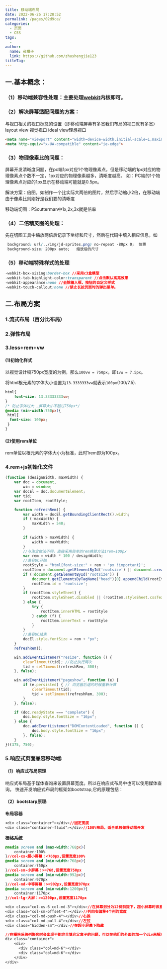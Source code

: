```yaml
---
title: 移动端布局
date: 2022-06-26 17:28:52
permalink: /pages/02d9ce/
categories:
  - 页面
  - CSS
tags:
  - 
author: 
  name: 夜猫子
  link: https://github.com/zhushengjie123
titleTag: 
---
```



## 一.基本概念：

### （1）移动端兼容性处理：主要处理[webkit](https://so.csdn.net/so/search?q=webkit&spm=1001.2101.3001.7020)内核即可。

### （2）解决屏幕适配问题的方案：

与视口相关的视口[标签](https://so.csdn.net/so/search?q=标签&spm=1001.2101.3001.7020)的设置（即移动端屏幕有多宽我们布局的视口就有多宽）
layout view 视觉视口
ideal view理想视口

~~~html
<meta name="viewport" content="width=device-width,initial-scale=1,maximum-scale=1,minimum-scale=1,user-scalable=no">//移动端默认视口宽度为980px，为了适应不同宽度的屏幕，需要将width等于设备宽度。
<meta http-equiv="x-UA-compatible" content="ie-edge">
~~~

### （3）物理像素比的问题：

屏幕开发清晰度问题，在pc端1px对应1个物理像素点，但是移动端的1px对应的物理像素点个数不一定，1px对应的物理像素越多，清晰度越高。
如：PC端的1个物理像素点对应的1px显示在移动端可能就是0.5px。

解决方案：倍图。如制作一个比实际大两倍的图片，然后手动缩小2倍，在移动端由于像素比则刚好是我们要的清晰度

移动端切图：PScutterman中1x,2x,3x就是倍率

### （4）二倍精灵图的处理：

先在切图工具中缩放两倍后记录下坐标和尺寸，然后在代码中填入相应信息，如

```css
 background: url(../img/jd-sprites.png) no-repeat -80px 0;	位置
 background-size: 200px auto;	缩放后的尺寸
```

### （5）移动端特殊样式的处理

```css
-webkit-box-sizing:border-box //采用c3盒模型
-webkit-tab-highlight-color:transparent //点击默认高亮效果
-webkit-appearance:none //去除输入框，按钮的自定义样式
-webkit-touch-callout:none //禁止长按页面时的弹出菜单。
```

## 二.布局方案

### 1.流式布局（百分比布局）

### 2.弹性布局

### 3.less+rem+vw

#### (1)初始化样式

以视觉设计稿750px宽度的为例，那么`100vw = 750px`，即`1vw = 7.5px`。

将html根元素的字体大小设置为`13.3333333vw`就表示`100px`(100/7.5).

```css
html{
	font-size: 13.33333333vw;
}
/* 防止字体过大 ,屏幕大小不超过750px*/
@media (min-width:750px){
 html{
  font-size: 100px;
 }
}
```

#### (2)使用rem单位

rem单位以根元素的字体大小为标准，此时1rem即为100px。

### 4.rem+js初始化文件

~~~javascript
(function (designWidth, maxWidth) {
    var doc = document,
        win = window;
    var docEl = doc.documentElement;
    var tid;
    var rootItem, rootStyle;

    function refreshRem() {
        var width = docEl.getBoundingClientRect().width;
        if (!maxWidth) {
            maxWidth = 540;
        }
        
        if (width > maxWidth) {
            width = maxWidth;
        }
        //与淘宝做法不同，直接采用简单的rem换算方法1rem=100px
        var rem = width * 100 / designWidth;
        //兼容UC开始
        rootStyle = "html{font-size:" + rem + 'px !important}';
        rootItem = document.getElementById('rootsize') || document.createElement("style");
        if (!document.getElementById('rootsize')) {
            document.getElementsByTagName("head")[0].appendChild(rootItem);
            rootItem.id = 'rootsize';
        }
        if (rootItem.styleSheet) {
            rootItem.styleSheet.disabled || (rootItem.styleSheet.cssText = rootStyle)
        } else {
            try {
                rootItem.innerHTML = rootStyle
            } catch (f) {
                rootItem.innerText = rootStyle
            }
        }
        //兼容UC结束
        docEl.style.fontSize = rem + "px";
    }
    refreshRem();

    win.addEventListener("resize", function () {
        clearTimeout(tid); //防止执行两次
        tid = setTimeout(refreshRem, 300);
    }, false);

    win.addEventListener("pageshow", function (e) {
        if (e.persisted) { // 浏览器后退的时候重新计算
            clearTimeout(tid);
            tid = setTimeout(refreshRem, 300);
        }
    }, false);

    if (doc.readyState === "complete") {
        doc.body.style.fontSize = "16px";
    } else {
        doc.addEventListener("DOMContentLoaded", function () {
            doc.body.style.fontSize = "16px";
        }, false);
    }
})(375, 750);
~~~

### 5.响应式页面兼容移动端:

#### （1）响应式布局原理

响应式布局基于媒体查询来设置屏幕宽度。所以在响应式布局中也可以使用媒体查询。
快速开发响应式布局的框架如bootstrap,它的原理包括：

#### （2）bootstarp原理:

**布局容器**

~~~css
<div class="container"></div>//固定宽度
<div class="container-fluid"></div>//100%布局，适合单独做移动端开发
~~~


**栅格系统**

```css
@media screen and (max-width:768px){
	container:100%
}//col-xs-超小屏幕：<768px,设置宽度100%
@media screen and (min-width:768px){
	container:750px
}//col-sm-小屏幕：>=768,设置宽度750px
@media screen and (min-width:992px){
	container:970px
}//col-md-中等屏幕：>=992px,设置宽度970px
@media screen and (min-width:1200px){
	container:1170px
}//col-lg-大屏：>=1200px,设置宽度1170px

<div class="col-xs-6 col-md-3"></div>//在屏幕划分为12份前提下，超小屏幕时该盒子占据6份，中等屏幕时占据3份
<div class="col-sm-offset-4"></div>//列向右偏移4个列的宽度
<div class="col-md-push-4"></div>//右推
<div class="col-md-pull-4"></div>//左拉
<div class="hidden-sm"></div>//在超小屏幕下隐藏

//在栅格系统列嵌套时会出现不能完全填充父盒子的问题，可以在他们的外面的加一个div来解决该问题,如以下。
div class="container">
	<div>
	  <div class="col=md-6"></div>
	  <div class="col=md-6"></div>
	</div>
</div>
```

